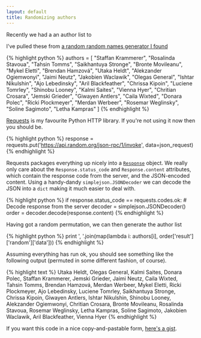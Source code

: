 ```yaml
---
layout: default
title: Randomizing authors
---
```


Recently we had a an author list to 

I've pulled these from [a random random names generator I found](http://www.namesgenerator.org/100-random-names/)

{% highlight python %}
authors = [
    "Staffan Krammerer", "Rosalinda Stavoua", "Tahsin Tomms", 
    "Saikhantuya Stronge", "Bronte Movileanu", "Mykel Eletti", 
    "Brendan Hamzová", "Utaka Heldt", "Alekzander Ogiemwonyi", 
    "Jaimi Neutz", "Jakobien Waclawik", "Olegas General",
    "Ishtar Nikulshin", "Ajo Lebedinsky", "Aril Blackfeather", 
    "Chrissa Kipoin", "Luciene Tomrley", "Shinobu Looney", 
    "Kalmi Saites", "Vienna Hyer", "Chritian Crosara", 
    "Jemski Grieder", "Giwayen Antlers", "Caila Wixted", 
    "Donara Polec", "Ricki Plockmeyer", "Merdan Werbeer", 
    "Rosemar Weglinsky", "Soline Sagimoto", "Letha Kampras"
]
{% endhighlight %}

[Requests](http://docs.python-requests.org/en/latest/) is my favourite Python HTTP library. If you're not using it now then you should be. 

{% highlight python %}
response = requests.put('https://api.random.org/json-rpc/1/invoke',
                        data=json_request)
{% endhighlight %}

Requests packages everything up nicely into a [`Response`](http://docs.python-requests.org/en/latest/api/#requests.Response) object. We really only care about the `Response.status_code` and `Response.content` attributes, which contain the response code from the server, and the JSON-encoded content. Using a handy-dandy `simplejson.JSONDecoder` we can decode the JSON into a `dict` making it much easier to deal with.

{% highlight python %}
if response.status_code == requests.codes.ok:
    # Decode response from the server
    decoder = simplejson.JSONDecoder()
    order = decoder.decode(response.content)
{% endhighlight %}

Having got a random permutation, we can then generate the author list

{% highlight python %}
print ', '.join(map(lambda i: authors[i],
                    order['result']['random']['data']))
{% endhighlight %}

Assuming everything has run ok, you should see something like the following output (permuted in some different fashion, of course).

{% highlight text %}
Utaka Heldt, Olegas General, Kalmi Saites,
Donara Polec, Staffan Krammerer, Jemski Grieder,
Jaimi Neutz, Caila Wixted, Tahsin Tomms,
Brendan Hamzová, Merdan Werbeer, Mykel Eletti,
Ricki Plockmeyer, Ajo Lebedinsky, Luciene Tomrley,
Saikhantuya Stronge, Chrissa Kipoin, Giwayen Antlers,
Ishtar Nikulshin, Shinobu Looney, Alekzander Ogiemwonyi,
Chritian Crosara, Bronte Movileanu, Rosalinda Stavoua,
Rosemar Weglinsky, Letha Kampras, Soline Sagimoto,
Jakobien Waclawik, Aril Blackfeather, Vienna Hyer
{% endhighlight %}

If you want this code in a nice copy-and-pastable form, [here's a gist](https://gist.github.com/jesserobertson/2d00f4c20b3e7c8c3262).